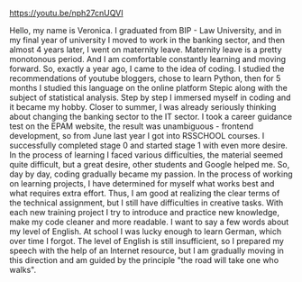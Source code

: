 https://youtu.be/nph27cnUQVI


Hello, my name is Veronica.
I graduated from BIP - Law University, and in my final year of university I moved to work in the banking sector, and then almost 4 years later, I went on maternity leave.
Maternity leave is a pretty monotonous period. And I am comfortable constantly learning and moving forward. So, exactly a year ago, I came to the idea of coding.
I studied the recommendations of youtube bloggers, chose to learn Python, then for 5 months I studied this language on the online platform Stepic along with the subject of statistical analysis.
Step by step I immersed myself in coding and it became my hobby. Closer to summer, I was already seriously thinking about changing the banking sector to the IT sector.
I took a career guidance test on the EPAM website, the result was unambiguous - frontend development, so from June last year I got into RSSCHOOL courses.
I successfully completed stage 0 and started stage 1 with even more desire.
In the process of learning I faced various difficulties, the material seemed quite difficult, but a great desire, other students and Google helped me. So, day by day, coding gradually became my passion.
In the process of working on learning projects, I have determined for myself what works best and what requires extra effort. Thus, I am good at realizing the clear terms of the technical assignment, but I still have difficulties in creative tasks.
With each new training project I try to introduce and practice new knowledge, make my code cleaner and more readable.
I want to say a few words about my level of English. At school I was lucky enough to learn German, which over time I forgot. The level of English is still insufficient, so I prepared my speech with the help of an Internet resource, but I am gradually moving in this direction and am guided by the principle "the road will take one who walks".
